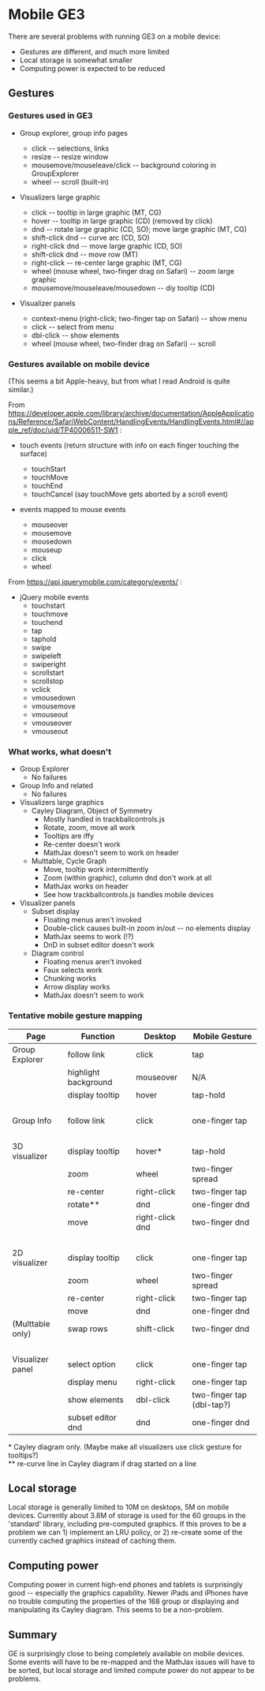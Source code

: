 
# Mobile GE3

There are several problems with running GE3 on a mobile device:

* Gestures are different, and much more limited
* Local storage is somewhat smaller
* Computing power is expected to be reduced

## Gestures

### Gestures used in GE3

* Group explorer, group info pages
   + click -- selections, links
   + resize -- resize window
   + mousemove/mouseleave/click -- background coloring in GroupExplorer
   + wheel -- scroll (built-in)

* Visualizers large graphic
   + click -- tooltip in large graphic (MT, CG)
   + hover -- tooltip in large graphic (CD) (removed by click)
   + dnd -- rotate large graphic (CD, SO); move large graphic (MT, CG)
   + shift-click dnd -- curve arc (CD, SO)
   + right-click dnd -- move large graphic (CD, SO)
   + shift-click dnd -- move row (MT)
   + right-click -- re-center large graphic (MT, CG)
   + wheel (mouse wheel, two-finger drag on Safari) -- zoom large graphic
   + mousemove/mouseleave/mousedown -- diy tooltip (CD)

* Visualizer panels
   + context-menu (right-click; two-finger tap on Safari) -- show menu
   + click -- select from menu
   + dbl-click -- show elements
   + wheel (mouse wheel, two-finder drag on Safari) -- scroll


### Gestures available on mobile device
(This seems a bit Apple-heavy, but from what I read Android is quite similar.)

From https://developer.apple.com/library/archive/documentation/AppleApplications/Reference/SafariWebContent/HandlingEvents/HandlingEvents.html#//apple_ref/doc/uid/TP40006511-SW1 :

* touch events (return structure with info on each finger touching the surface)
   + touchStart
   + touchMove
   + touchEnd
   + touchCancel (say touchMove gets aborted by a scroll event)

* events mapped to mouse events
   + mouseover
   + mousemove
   + mousedown
   + mouseup
   + click
   + wheel


From https://api.jquerymobile.com/category/events/ :

* jQuery mobile events
   + touchstart 
   + touchmove
   + touchend
   + tap
   + taphold
   + swipe
   + swipeleft
   + swiperight
   + scrollstart
   + scrollstop
   + vclick
   + vmousedown
   + vmousemove
   + vmouseout
   + vmouseover
   + vmouseout

### What works, what doesn't

* Group Explorer
   + No failures
* Group Info and related
   + No failures
* Visualizers large graphics
   + Cayley Diagram, Object of Symmetry
      - Mostly handled in trackballcontrols.js
      - Rotate, zoom, move all work
      - Tooltips are iffy
      - Re-center doesn't work
      - MathJax doesn't seem to work on header
   + Multtable, Cycle Graph
      - Move, tooltip work intermittently 
      - Zoom (within graphic), column dnd don't work at all
      - MathJax works on header
      - See how trackballcontrols.js handles mobile devices
* Visualizer panels
   + Subset display
      - Floating menus aren't invoked
      - Double-click causes built-in zoom in/out -- no elements display
      - MathJax seems to work (!?)
      - DnD in subset editor doesn't work
   + Diagram control
      - Floating menus aren't invoked
      - Faux selects work
      - Chunking works
      - Arrow display works
      - MathJax doesn't seem to work
   
### Tentative mobile gesture mapping

| Page | Function | Desktop | Mobile Gesture |
| ---- | -------- | ------- | -------------- |
| Group Explorer | follow link | click | tap |
| &nbsp; | highlight background | mouseover | N/A |
| &nbsp; | display tooltip | hover | tap-hold |
| &nbsp; | &nbsp; | &nbsp; | &nbsp; |
| Group Info | follow link | click | one-finger tap |
| &nbsp; | &nbsp; | &nbsp; | &nbsp; |
| 3D visualizer | display tooltip | hover* | tap-hold |
| &nbsp; | zoom | wheel | two-finger spread |
| &nbsp; | re-center | right-click | two-finger tap |
| &nbsp; | rotate** | dnd | one-finger dnd |
| &nbsp; | move | right-click dnd | two-finger dnd |
| &nbsp; | &nbsp; | &nbsp; | &nbsp; |
| 2D visualizer | display tooltip | click | one-finger tap |
| &nbsp; | zoom | wheel | two-finger spread |
| &nbsp; | re-center | right-click | two-finger tap |
| &nbsp; | move | dnd | one-finger dnd |
| (Multtable only) | swap rows | shift-click | two-finger dnd |
| &nbsp; | &nbsp; | &nbsp; | &nbsp; |
| Visualizer panel | select option | click | one-finger tap |
| &nbsp; | display menu | right-click | one-finger tap |
| &nbsp; | show elements | dbl-click | two-finger tap (dbl-tap?) |
| &nbsp; | subset editor dnd | dnd | one-finger dnd |

\* Cayley diagram only.  (Maybe make all visualizers use click gesture for tooltips?)<br>
\*\* re-curve line in Cayley diagram if drag started on a line

## Local storage

Local storage is generally limited to 10M on desktops, 5M on mobile devices. Currently about 3.8M of storage is used for the 60 groups in the 'standard' library, including pre-computed graphics. If this proves to be a problem we can 1) implement an LRU policy, or 2) re-create some of the currently cached graphics instead of caching them.

## Computing power

Computing power in current high-end phones and tablets is surprisingly good -- especially the graphics capability. Newer iPads and iPhones have no trouble computing the properties of the 168 group or displaying and manipulating its Cayley diagram. This seems to be a non-problem.

## Summary

GE is surprisingly close to being completely available on mobile devices. Some events will have to be re-mapped and the MathJax issues will have to be sorted, but local storage and limited compute power do not appear to be problems. 
